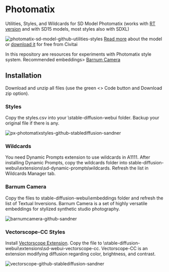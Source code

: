 # Photomatix
Utilities, Styles, and Wildcards for SD Model Photomatix (works with [RT version](https://sandner.art/tensorrt-200-speed-boost-with-a-catch-accelerating-neural-networks-for-image-generation-using-nvidia-technology/) and with SD15 models, most styles also with SDXL)

![photomatix-sd-model-github-utilities-styles](https://github.com/sandner-art/Photomatix/assets/134306627/72a177d3-8517-4b34-a112-29ceef4d8671)
[Read more](https://sandner.art/photomatix-unleashing-photorealism-in-ai-art-through-the-stable-diffusion-base-model/) about the model or [download it](https://civitai.com/models/106055) for free from Civitai

In this repository are resources for experiments with Photomatix style system.
Recommended embeddings> [Barnum Camera](https://civitai.com/models/116794?modelVersionId=126476)

## Installation
Download and unzip all files (use the green <> Code button and Download zip option).
### Styles
Copy the styles.csv into your \stable-diffusion-webui folder. Backup your original file if there is any.

![px-photomatixstyles-github-stablediffusion-sandner](https://github.com/sandner-art/Photomatix/assets/134306627/25866247-8c47-450f-abea-ecdf911ee5f3)

### Wildcards
You need Dynamic Prompts extension to use wildcards in A1111. After installing Dynamic Prompts, copy the wildcards folder into stable-diffusion-webui\extensions\sd-dynamic-prompts\wildcards. Refresh the list in Wildcards Manager tab.
### Barnum Camera
Copy the files to stable-diffusion-webui\embeddings folder and refresh the list of Textual Inversions. Barnum Camera is a set of highly versatile embeddings for stylized synthetic studio photography.

![barnumcamera-github-sandner](https://github.com/sandner-art/Photomatix/assets/134306627/55cd3c80-ae9d-483c-90a0-b5a10c65b201)

### Vectorscope-CC Styles
Install [Vectorscope Extension](https://github.com/Haoming02/sd-webui-vectorscope-cc/tree/main). Copy the file to \stable-diffusion-webui\extensions\sd-webui-vectorscope-cc. Vectorscope-CC is an extension modifying diffusion regarding color, brightness, and contrast.

![vectorscope-github-stablediffusion-sandner](https://github.com/sandner-art/Photomatix/assets/134306627/5bd67e82-3667-4e7e-9591-029dfe80c8f1)
